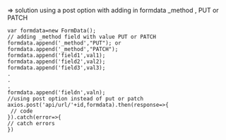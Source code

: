 => solution using a post option with adding in formdata _method , PUT or PATCH
```
var formdata=new FormData();
// adding _method field with value PUT or PATCH
formdata.append('_method',"PUT"); or formdata.append('_method',"PATCH");
formdata.append('field1',val1);
formdata.append('field2',val2);
formdata.append('field3',val3);
.
.
.
formdata.append('fieldn',valn);
//using post option instead of put or patch
axios.post('api/url/'+id,formdata).then(response=>{
 // code
}).catch(error=>{
// catch errors
})
```
